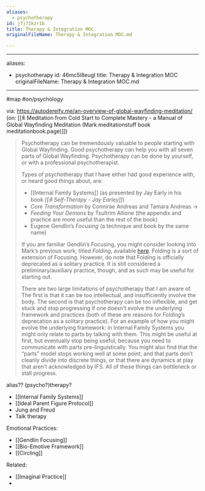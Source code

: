 ```yaml
---
aliases:
  - psychotherapy
id: j7j71kzr1b
title: Therapy & Integration MOC
originalFileName: Therapy & Integration MOC.md

---
```


---
aliases:
  - psychotherapy
id: 46mc5l8eugl
title: Therapy & Integration MOC
originalFileName: Therapy & Integration MOC.md

---

#map  #on/psychology

via: https://autodereify.me/an-overview-of-global-wayfinding-meditation/ (on: [[𖠫 Meditation from Cold Start to Complete Mastery - a Manual of Global Wayfinding Meditation (Mark meditationstuff book meditationbook.page)]])

> Psychotherapy can be tremendously valuable to people starting with Global Wayfinding. Good psychotherapy can help you with all seven parts of Global Wayfinding. Psychotherapy can be done by yourself, or with a professional psychotherapist.
>
> Types of psychotherapy that I have either had good experience with, or heard good things about, are:
>
> * [[Internal Family Systems]] (as presented by Jay Early in his book *[[𖠫 Self-Therapy - Jay Earley]]*)
> * *Core Transformation* by Connirae Andreas and Tamara Andreas ->
> * *Feeding Your Demons* by Tsultrim Allione (the appendix and practice are more useful than the rest of the book)
> * Eugene Gendlin’s *Focusing* (a technique and book by the same name)
>
> If you are familiar Gendlin’s Focusing, you might consider looking into Mark’s previous work, titled *Folding*, available [here](https://www.scribd.com/document/411528411/Folding-1-0-by-Mark-Lippmann-pdf). Folding is a sort of extension of Focusing. However, do note that Folding is officially deprecated as a solitary practice. It is still considered a preliminary/auxiliary practice, though, and as such may be useful for starting out.
>
> There are two large limitations of psychotherapy that I am aware of. The first is that it can be too intellectual, and insufficiently involve the body. The second is that psychotherapy can be too inflexible, and get stuck and stop progressing if one doesn’t evolve the underlying framework and practices (both of these are reasons for *Folding*’s deprecation as a solitary practice). For an example of how you might evolve the underlying framework: in Internal Family Systems you might only relate to parts by talking with them. This might be useful at first, but eventually stop being useful, because you need to communicate with parts pre-linguistically. You might also find that the “parts” model stops working well at some point, and that parts don’t cleanly divide into discrete things, or that there are dynamics at play that aren’t acknowledged by IFS. All of these things can bottleneck or stall progress.

alias?? (psycho?)therapy?

* [[Internal Family Systems]]
* [[Ideal Parent Figure Protocol]]
* Jung and Freud
* Talk therapy

Emotional Practices:

* [[Gendlin Focusing]]
* [[Bio-Emotive Framework]]
* [[Circling]]

Related:

* [[Imaginal Practice]]
*
